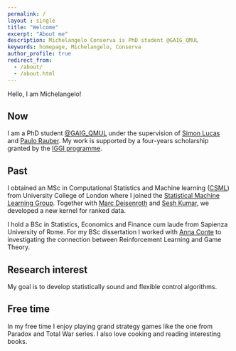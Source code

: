 ```yaml
---
permalink: /
layout : single
title: "Welcome"
excerpt: "About me"
description: Michelangelo Conserva is PhD student @GAIG_QMUL
keywords: homepage, Michelangelo, Conserva
author_profile: true
redirect_from: 
  - /about/
  - /about.html
---
```


Hello, I am Michelangelo!

## Now

I am a PhD student [@GAIG_QMUL](https://gaigresearch.github.io/) under the supervision of [Simon Lucas](http://www.eecs.qmul.ac.uk/profiles/lucassimon.html) and [Paulo Rauber](http://paulorauber.com/).
My work is supported by a four-years scholarship granted by the [IGGI programme](http://iggi.org.uk/).

## Past

I obtained an MSc in Computational Statistics and Machine learning ([CSML](http://www.csml.ucl.ac.uk/)) from University College of London where I joined the [Statistical Machine Learning Group](https://sml-group.cc/#people).
Together with [Marc Deisenroth](https://deisenroth.cc) and [Sesh Kumar](https://seshkumar.github.io), we developed a new kernel for ranked data.

I hold a BSc in Statistics, Economics and Finance cum laude from Sapienza University of Rome. For my BSc dissertation I worked with [Anna Conte](https://www.dss.uniroma1.it/it/dipartimento/persone/conte-anna) to investigating the connection between Reinforcement Learning and Game Theory.


## Research interest

My goal is to develop statistically sound and flexible control algorithms.


## Free time

In my free time I enjoy playing grand strategy games like the one from Paradox and Total War series.
I also love cooking and reading interesting books.